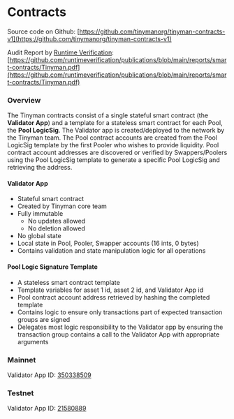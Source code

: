 # Contracts

Source code on Github: [https://github.com/tinymanorg/tinyman-contracts-v1](https://github.com/tinymanorg/tinyman-contracts-v1)

Audit Report by [Runtime Verification](http://runtimeverification.com): [https://github.com/runtimeverification/publications/blob/main/reports/smart-contracts/Tinyman.pdf](https://github.com/runtimeverification/publications/blob/main/reports/smart-contracts/Tinyman.pdf)

### Overview

The Tinyman contracts consist of a single stateful smart contract (the **Validator App**) and a template for a stateless smart contract for each Pool, the **Pool LogicSig**. The Validator app is created/deployed to the network by the Tinyman team. The Pool contract accounts are created from the Pool LogicSig template by the first Pooler who wishes to provide liquidity. Pool contract account addresses are discovered or verified by Swappers/Poolers using the Pool LogicSig template to generate a specific Pool LogicSig and retrieving the address.

#### Validator App <a href="#docs-internal-guid-b18fd459-7fff-aa47-087b-2bcfdededbc5" id="docs-internal-guid-b18fd459-7fff-aa47-087b-2bcfdededbc5"></a>

* Stateful smart contract
* Created by Tinyman core team
* Fully immutable
  * No updates allowed
  * No deletion allowed
* No global state
* Local state in Pool, Pooler, Swapper accounts (16 ints, 0 bytes)
* Contains validation and state manipulation logic for all operations

#### Pool Logic Signature Template

* A stateless smart contract template
* Template variables for asset 1 id, asset 2 id, and Validator App id
* Pool contract account address retrieved by hashing the completed template
* Contains logic to ensure only transactions part of expected transaction groups are signed
* Delegates most logic responsibility to the Validator app by ensuring the transaction group contains a call to the Validator App with appropriate arguments

### Mainnet

Validator App ID: [350338509](https://algoexplorer.io/application/350338509)

### Testnet

Validator App ID: [21580889](https://testnet.algoexplorer.io/application/21580889)

